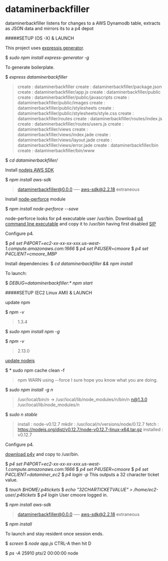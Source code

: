 # dataminerbackfiller

dataminerbackfiller listens for changes to a AWS Dynamodb table, extracts as JSON data and mirrors its to a p4 depot

#####SETUP (OS -X) & LAUNCH

This project uses [expressjs generator](http://expressjs.com/starter/installing.html).

$ *sudo npm install express-generator -g*

To generate boilerplate.

$ *express dataminerbackfiller*

>   create : dataminerbackfiller
>   create : dataminerbackfiller/package.json
>   create : dataminerbackfiller/app.js
>   create : dataminerbackfiller/public
>   create : dataminerbackfiller/public/javascripts
>   create : dataminerbackfiller/public/images
>   create : dataminerbackfiller/public/stylesheets
>   create : dataminerbackfiller/public/stylesheets/style.css
>   create : dataminerbackfiller/routes
>   create : dataminerbackfiller/routes/index.js
>   create : dataminerbackfiller/routes/users.js
>   create : dataminerbackfiller/views
>   create : dataminerbackfiller/views/index.jade
>   create : dataminerbackfiller/views/layout.jade
>   create : dataminerbackfiller/views/error.jade
>   create : dataminerbackfiller/bin
>   create : dataminerbackfiller/bin/www


$ *cd dataminerbackfiller/*

Install [nodejs AWS SDK](https://aws.amazon.com/sdk-for-node-js/)

$ *npm install aws-sdk*
>dataminerbackfiller@0.0.0 
>── aws-sdk@2.2.18  extraneous

Install [node-perforce](https://www.npmjs.com/package/node-perforce) module

$ *npm install node-perforce --save*

node-perforce looks for p4 executable user /usr/bin. Download [p4 command line executable](https://www.perforce.com/downloads/helix) and copy it to /usr/bin having first disabled [SIP](http://www.howtogeek.com/230424/how-to-disable-system-integrity-protection-on-a-mac-and-why-you-shouldnt/)

Configure p4.

$ *p4 set P4PORT=ec2-xx-xx-xx-xxx.us-west-1.compute.amazonaws.com:1666*
$ *p4 set P4USER=cmoore*
$ *p4 set P4CLIENT=cmoore_MBP*

Install dependencies:
$ *cd dataminerbackfiller && npm install*

To launch:

$ _DEBUG=dataminerbackfiller:* npm start_

#####SETUP (EC2 Linux AMI) & LAUNCH

update npm

$ *npm -v*
>1.3.4
    
$ *sudo npm install npm -g*
    
$ *npm -v*
>2.13.0
    
[update nodejs](http://stackoverflow.com/questions/8191459/how-to-update-node-js)

$ * sudo npm cache clean -f
>npm WARN using --force I sure hope you know what you are doing.

$ *sudo npm install -g n*
>/usr/local/bin/n -> /usr/local/lib/node_modules/n/bin/n
>n@1.3.0 /usr/local/lib/node_modules/n
    
$ *sudo n stable*
>install : node-v0.12.7
> mkdir : /usr/local/n/versions/node/0.12.7
> fetch : https://nodejs.org/dist/v0.12.7/node-v0.12.7-linux-x64.tar.gz
>installed : v0.12.7

Configure p4.

[download p4v](https://www.perforce.com/downloads/register/helix?return_url=http://www.perforce.com/downloads/perforce/r15.2/bin.linux26x86_64/p4&platform_family=LINUX&platform=Linux%20%28x64%29&version=2015.2/1264740&product_selected=Perforce&edition_selected=helix&product_name=P4:%20:%20Command-Line&prod_num=6) and copy to /usr/bin.

$ *p4 set P4PORT=ec2-xx-xx-xx-xxx.us-west-1.compute.amazonaws.com:1666*
$ *p4 set P4USER=cmoore*
$ *p4 set P4CLIENT=dataminer_ec2*
$ *p4 login -p*
This outputs a 32 character ticket value.  

$ *touch $HOME/.p4tickets*
$ *echo "32CHARTICKETVALUE" > /home/ec2-user/.p4tickets*
$ *p4 login*
User cmoore logged in.


$ *npm install aws-sdk*
>dataminerbackfiller@0.0.0 
>── aws-sdk@2.2.18  extraneous

$ *npm install*

To launch and stay resident once session ends.

$ *screen*
$ *node app.js*
CTRL-A then hit D

$ *ps -A*
25910 pts/2    00:00:00 node
